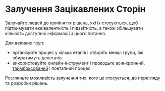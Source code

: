 # Залучення Зацікавлених Сторін

<summary>
Залучайте людей до прийняття рішень, які їх стосуються, щоб підтримувати еквівалентність і підзвітність, а також збільшувати кількість доступної інформації з цього питання.
</summary>

Для великих груп:

-   організуйте процес у кілька етапів і створіть менші групи, які обиратимуть делегатів.
-   використовуйте онлайн-інструмент і проводьте асинхронний, [таймбоксований](section:timebox-activities) і поетапний процес

Розгляньте можливість залучення тих, кого це стосується, до перегляду та розробки рішень.
